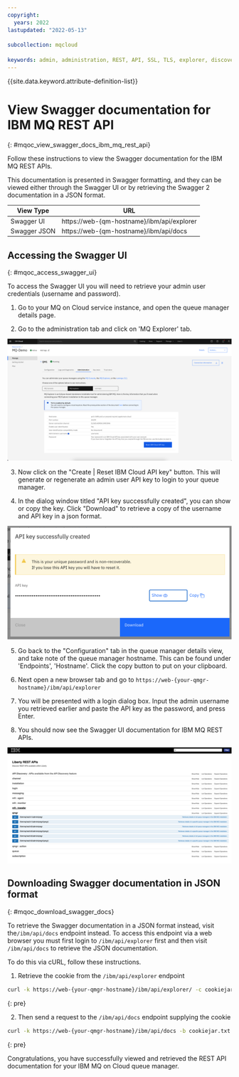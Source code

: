 ```yaml
---
copyright:
  years: 2022
lastupdated: "2022-05-13"

subcollection: mqcloud

keywords: admin, administration, REST, API, SSL, TLS, explorer, discovery
---
```


{{site.data.keyword.attribute-definition-list}}

# View Swagger documentation for IBM MQ REST API
{: #mqoc_view_swagger_docs_ibm_mq_rest_api}

Follow these instructions to view the Swagger documentation for the IBM MQ REST APIs. 

This documentation is presented in Swagger formatting, and they can be viewed either through the Swagger UI or by retrieving the Swagger 2 documentation in a JSON format.

| View Type | URL |
| --- | --- |
| Swagger UI | https://web-{qm-hostname}/ibm/api/explorer |
| Swagger JSON | https://web-{qm-hostname}/ibm/api/docs |

## Accessing the Swagger UI
{: #mqoc_access_swagger_ui}

To access the Swagger UI you will need to retrieve your admin user credentials (username and password).

1. Go to your MQ on Cloud service instance, and open the queue manager details page.

2. Go to the administration tab and click on 'MQ Explorer' tab.

![Image showing the administration page for a queue manager](./images/mqoc_create_admin_api_key_hover.png)

3. Now click on the "Create | Reset IBM Cloud API key" button. This will generate or regenerate an admin user API key to login to your queue manager.

4. In the dialog window titled "API key successfully created", you can show or copy the key. Click "Download" to retrieve a copy of the username and API key in a json format. 

![Image showing the administration page for a queue manager](./images/mqoc_create_api_key_dialog.png)

5. Go back to the "Configuration" tab in the queue manager details view, and take note of the queue manager hostname. This can be found under 'Endpoints', 'Hostname'. Click the copy button to put on your clipboard.

6. Next open a new browser tab and go to `https://web-{your-qmgr-hostname}/ibm/api/explorer`

7. You will be presented with a login dialog box. Input the admin username you retrieved earlier and paste the API key as the password, and press Enter.

8. You should now see the Swagger UI documentation for IBM MQ REST APIs.

![Image showing example of Swagger documentation UI for IBM MQ REST APIs](./images/mqoc_swagger_ui.png)


## Downloading Swagger documentation in JSON format
{: #mqoc_download_swagger_docs}

To retrieve the Swagger documentation in a JSON format instead, visit the`/ibm/api/docs` endpoint instead. To access this endpoint via a web browser you must first login to `/ibm/api/explorer` first and then visit `/ibm/api/docs` to retrieve the JSON documentation.

To do this via cURL, follow these instructions.

1. Retrieve the cookie from the `/ibm/api/explorer` endpoint

```bash
curl -k https://web-{your-qmgr-hostname}/ibm/api/explorer/ -c cookiejar.txt
```
{: pre}

2. Then send a request to the `/ibm/api/docs` endpoint supplying the cookie

```bash
curl -k https://web-{your-qmgr-hostname}/ibm/api/docs -b cookiejar.txt > api-docs.json
```
{: pre}

Congratulations, you have successfully viewed and retrieved the REST API documentation for your IBM MQ on Cloud queue manager.